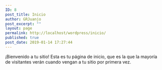 ```yaml
---
ID: 8
post_title: Inicio
author: GRJuanjo
post_excerpt: ""
layout: page
permalink: http://localhost/wordpress/inicio/
published: true
post_date: 2019-01-14 17:27:44
---
```

¡Bienvenido a tu sitio! Esta es tu página de inicio, que es la que la mayoría de visitantes verán cuando vengan a tu sitio por primera vez.
